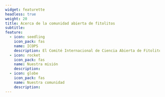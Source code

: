 ```yaml
---
widget: featurette
headless: true
weight: 20
title: Acerca de la comunidad abierta de fitolitos
subtitle: 
feature:
  - icon: seedling
    icon_pack: fas
    name: ICOPS
    description: El Comité Internacional de Ciencia Abierta de Fitolitos (ICOPS) se creó dentro de la [Sociedad Internacional de Fitolitos] (https://phytoliths.org/) para trabajar en el aumento del conocimiento y la implementación de prácticas de ciencia abierta en la investigación de fitolitos.
  - icon: rocket
    icon_pack: fas
    name: Nuestra misión
    description: 
  - icon: globe
    icon_pack: fas
    name: Nuestra comunidad
    description: 
---
```

